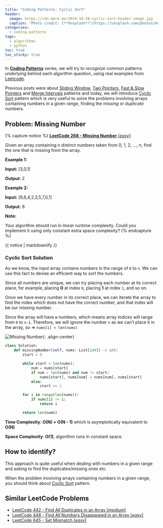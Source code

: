 ```yaml
---
title: "Coding Patterns: Cyclic Sort"
header:
  image: https://cdn.emre.me/2019-10-28-cyclic-sort-header-image.jpg
  caption: "Photo credit: [**Unsplash**](https://unsplash.com/photos/m9LlUwkPvT8)"
categories:
  - coding-patterns
tags:
  - algorithms
  - python
toc: true
toc_sticky: true
---
```


In **[Coding Patterns](https://emre.me/categories/#coding-patterns)** series, we will try to *recognize* common patterns *underlying* behind each algorithm question, using real examples from [Leetcode](https://leetcode.com/).

Previous posts were about [Sliding Window](https://emre.me/coding-patterns/sliding-window/), [Two Pointers](https://emre.me/coding-patterns/two-pointers/), [Fast & Slow Pointers](https://emre.me/coding-patterns/fast-slow-pointers/) and [Merge Intervals](https://emre.me/coding-patterns/merge-intervals/) patterns and today, we will introduce [Cyclic Sort](https://emre.me/coding-patterns/cyclic-sort/) pattern which is very useful to solve the problems involving arrays containing numbers in a given *range*, finding the *missing* or *duplicate* numbers.

## Problem: Missing Number ##
{% capture notice %}
[**LeetCode 268 - Missing Number** [*easy*]](https://leetcode.com/problems/missing-number/)

Given an array containing n distinct numbers taken from 0, 1, 2, ..., n, find the one that is missing from the array.

**Example 1:**

**Input:** [3,0,1]

**Output:** 2

**Example 2:**

**Input:** [9,6,4,2,3,5,7,0,1]

**Output:** 8

**Note:**

Your algorithm should run in *linear* runtime complexity. Could you implement it using only constant extra space complexity?
{% endcapture %}

<div class="notice--info">
  {{ notice | markdownify }}
</div>

### Cyclic Sort Solution ###

As we know, the input array contains numbers in the range of `0` to `n`. We can use this fact to devise an efficient way to sort the numbers. 

Since all numbers are unique, we can try placing each number at its correct place, for example, placing **0** at index `0`, placing **1** at index `1`, and so on.

Once we have every number in its correct place, we can iterate the array to find the index which does not have the correct number, and that index will be our missing number.

Since the array will have **`n`** numbers, which means array indices will range from `0` to `n-1`. Therefore, we will ignore the number `n` as we can’t place it in the array, so => `nums[i] < len(nums)`

![Missing Number](https://cdn.emre.me/2019-10-28-missing-number-example.png){: .align-center}

```python
class Solution:
    def missingNumber(self, nums: List[int]) -> int:
        start = 0

        while start < len(nums):
            num = nums[start]
            if num < len(nums) and num != start:
                nums[start], nums[num] = nums[num], nums[start]
            else:
                start += 1

        for i in range(len(nums)):
            if nums[i] != i:
                return i

        return len(nums)
```
**Time Complexity**: **O(N) + O(N - 1)** which is asymptotically equivalent to **O(N)**

**Space Complexity**: **O(1)**, algorithm runs in constant space.

## How to identify? ##

This approach is quite useful when dealing with numbers in a given range and asking to find the duplicates/missing ones etc.

When the problem involving arrays containing numbers in a given range, you should think about [Cyclic Sort](https://emre.me/coding-patterns/cyclic-sort/) pattern.

## Similar LeetCode Problems ##
* [LeetCode 442 - Find All Duplicates in an Array [*medium*]](https://leetcode.com/problems/find-all-duplicates-in-an-array/)
* [LeetCode 448 - Find All Numbers Disappeared in an Array [*easy*]](https://leetcode.com/problems/find-all-numbers-disappeared-in-an-array/)
* [LeetCode 645 - Set Mismatch [*easy*]](https://leetcode.com/problems/set-mismatch/)